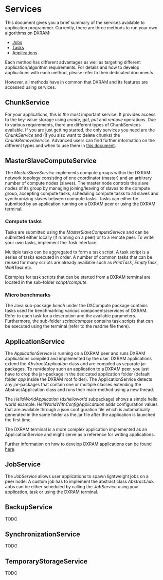# Services

This document gives you a brief summary of the services available to application programmer. Currently, there are three methods to run your own algorithms on DXRAM:
* [Jobs](Jobs.md)
* [Tasks](Tasks.md)
* [Applications](Applications.md)

Each method has different advantages as well as targeting different application/algorithm requirements. For details and how to develop applications with each method, please refer to their dedicated documents.

However, all methods have in common that DXRAM and its features are accessed using services.

## ChunkService

For your applications, this is *the* most important service. It provides access to the key-value storage using *create*, *get*, *put* and *remove* operations. Due to various requirements, there are different types of ChunkServices available.
If you are just getting started, the only services you need are the *ChunkService* and (if you also want to delete chunks) the *ChunkRemoveService*.
Advanced users can find further information on the different types and when to use them in [this document](ChunkServices.md).

## MasterSlaveComputeService

The *MasterSlaveService* implements compute groups within the DXRAM network topology consisting of one coordinator (master) and an arbitrary number of compute nodes (slaves). The master node controls the slave nodes of its group by managing joining/leaving of slaves to the compute group, accepting compute tasks, scheduling compute tasks to all slaves and synchronizing slaves between compute tasks.
Tasks can either be submitted by an application running on a DXRAM peer or using the DXRAM terminal.

### Compute tasks

Tasks are submitted using the *MasterSlaveComputeService* and can be submitted either locally (if running on a peer) or to a remote peer. To write your own tasks, implement the *Task* interface.

Multiple tasks can be aggregated to form a task script. A task script is a series of tasks executed in order. A number of common tasks that can be reused for many scripts are already available such as *PrintTask*, *EmptyTask*, *WaitTask* etc.

Examples for task scripts that can be started from a DXRAM terminal are located in the sub-folder *script/compute*.

### Micro benchmarks

The Java sub-package *bench* under the DXCompute package contains tasks used for benchmarking various components/services of DXRAM. Refer to each task for a description and the available parameters. Furthermore, the sub-folder *script/compute* contains task scripts that can be executed using the terminal (refer to the readme file there).

## ApplicationService

The *ApplicationService* is running on a DXRAM peer and runs DXRAM applications compiled and implemented by the user. DXRAM applications extend the *AbstractApplication* class and are compiled as separate jar-packages. To run/deploy such an application to a DXRAM peer, you just have to drop the jar-package in the dedicated application folder (default folder *app* inside the DXRAM root folder). The ApplicationService detects any jar-packages that contain one or multiple classes extending the AbstractApplication class and runs their main-method using a new thread.

The *HelloWorldApplication* (*dxhelloworld* subpackage) shows a simple hello world example. *HellWorldWithConfigApplicataion* adds configuration values that are available through a json configuration file which is automatically generated in the same folder as the jar file after the application is launched the first time.

The DXRAM terminal is a more complex application implemented as an ApplicationService and might serve as a reference for writing applications.

Further information on how to develop DXRAM applications can be found [here](Applications.md).

## JobService

The *JobService* allows user applications to spawn lightweight jobs on a peer node. A custom job has to implement the abstract class *AbstractJob*.
Jobs can be either scheduled by calling the *JobService* using your application, task or using the DXRAM terminal.

## BackupService

TODO

## SynchronizationService

TODO

## TemporaryStorageService

TODO
